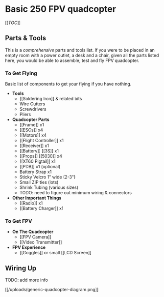 # Basic 250 FPV quadcopter

[[_TOC_]]

## Parts & Tools

This is a *comprehensive* parts and tools list. If you were to be placed in an empty room with a power outlet, a desk and a chair, given all the parts listed here, you would be able to assemble, test and fly FPV quadcopter.

### To Get Flying

Basic list of components to get your flying if you have nothing.

* **Tools**
  * [[Soldering Iron]] & related bits
  * Wire Cutters
  * Screwdrivers
  * Pliers
* **Quadcopter Parts**
  * [[Frame]] x1
  * [[ESCs]] x4
  * [[Motors]] x4
  * [[Flight Controller]] x1
  * [[Receiver]] x1
  * [[Battery]] [[3S]] x1
  * [[Props]] [[5030]] x4
  * [[XT60 Pigtail]] x1
  * [[PDB]] x1 (optional)
  * Battery Strap x1
  * Sticky Velcro 1" wide (2-3")
  * Small ZIP ties (lots)
  * Shrink Tubing (various sizes)
  * TODO: need to figure out minimum wiring & connectors
* **Other Important Things**
  * [[Radio]] x1
  * [[Battery Charger]] x1

### To Get FPV

* **On The Quadcopter**
  * [[FPV Camera]]
  * [[Video Transmitter]]
* **FPV Experience**
  * [[Goggles]] or small [[LCD Screen]]

## Wiring Up

TODO: add more info

[[/uploads/generic-quadcopter-diagram.png]]
